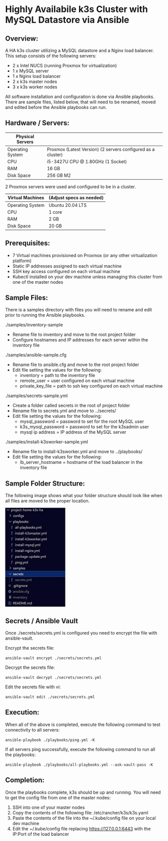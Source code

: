# Highly Availabile k3s Cluster with MySQL Datastore via Ansible
## Overview:

A HA k3s cluster utilizing a MySQL datastore and a Nginx load balancer.  This setup consists of the following servers:
  - 2 x Intel NUCS (running Proxmox for virtualization)
  - 1 x MySQL server
  - 1 x Nginx load balancer
  - 2 x k3s master nodes
  - 3 x k3s worker nodes

All software installation and configuration is done via Ansible playbooks.  There are sample files, listed below, that will need to be renamed, moved and edited before the Ansible playbooks can run.

## Hardware / Servers:

| Physical Servers |                                                                      |
| ---------------- | -------------------------------------------------------------------- |
| Operating System | Proxmox (Latest Version) (2 servers configured as a cluster)         |
| CPU              | i5-3427U CPU @ 1.80GHz (1 Socket)                                    |
| RAM              | 16 GB                                                                |
| Disk Space       | 256 GB M2                                                            |

2 Proxmox servers were used and configured to be in a cluster.

| Virtual Machines | (Adjust specs as needed)                                             |
| ---------------- | -------------------------------------------------------------------- |
| Operating System | Ubuntu 20.04 LTS                                                     |
| CPU              | 1 core                                                               |
| RAM              | 2 GB                                                                 |
| Disk Space       | 20 GB                                                                |

## Prerequisites:

  - 7 Virtual machines provisioned on Proxmox (or any other virtualization platform)
  - Static IP addresses assigned to each virtual machine
  - SSH key access configured on each virtual machine
  - Kubectl installed on your dev machine unless managing this cluster from one of the master nodes
 
## Sample Files:

There is a samples directory with files you will need to rename and edit prior to running the Ansible playbooks.

./samples/inventory-sample
  - Rename file to inventory and move to the root project folder
  - Configure hostnames and IP addresses for each server within the inventory file

./samples/ansible-sample.cfg
  - Rename file to ansible.cfg and move to the root project folder
  - Edit file setting the values for the following:
    - inventory = path to the inventory file
    - remote_user = user configured on each virtual machine
    - private_key_file = path to ssh key configured on each virtual machine

./samples/secrets-sample.yml
  - Create a folder called secrets in the root of project folder
  - Rename file to secrets.yml and move to ../secrets/
  - Edit file setting the values for the following:
    - mysql_password = password to set for the root MySQL user
    - k3s_mysql_password = password to set for the k3sadmin user
    - mysql ip address = IP address of the MySQL server

./samples/install-k3sworker-sample.yml
  - Rename file to install-k3sworker.yml and move to ../playbooks/
  - Edit file setting the values for the following:
    - lb_server_hostname = hostname of the load balancer in the inventory file

## Sample Folder Structure:

The following image shows what your folder structure should look like when all files are moved to the proper location.

![Folder Structure](images/folder_structure.jpg)

## Secrets / Ansible Vault

Once ./secrets/secrets.yml is configured you need to encrypt the file with ansible-vault.

Encrypt the secrets file:

```ansible-vault encrypt ./secrets/secrets.yml```

Decrypt the secrets file:

```ansible-vault decrypt ./secrets/secrets.yml```

Edit the secrets file with vi:

```ansible-vault edit ./secrets/secrets.yml```

## Execution:

When all of the above is completed, execute the following command to test connectivity to all servers:

```ansible-playbook ./playbooks/ping.yml -K```

If all servers ping successfully, execute the following command to run all the playbooks:

```ansible-playbook ./playbooks/all-playbooks.yml --ask-vault-pass -K```

## Completion:

Once the playbooks complete, k3s should be up and running.  You will need to get the config file from one of the master nodes:
  1. SSH into one of your master nodes
  2. Copy the contents of the following file: /etc/rancher/k3s/k3s.yaml
  3. Paste the contents of the file into the ~/.kube/config file on your local dev machine
  4. Edit the ~/.kube/config file replacing https://127.0.0.1:6443 with the IP:Port of the load balancer
